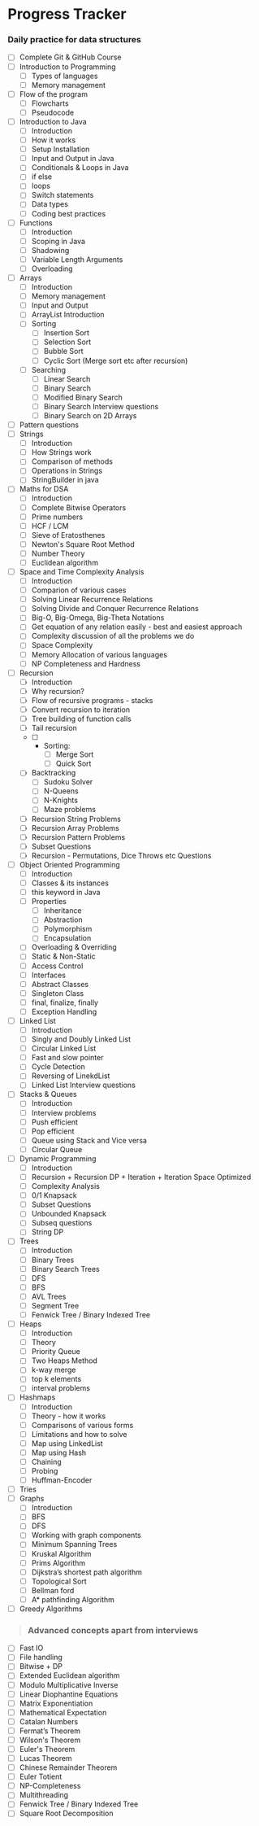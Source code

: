 # Progress Tracker
### Daily practice for data structures

 - [ ] Complete Git & GitHub Course
 - [ ] Introduction to Programming
     - [ ] Types of languages
     - [ ] Memory management
 - [ ] Flow of the program
     - [ ] Flowcharts
     - [ ] Pseudocode
 - [ ] Introduction to Java
     - [ ] Introduction
     - [ ] How it works
     - [ ] Setup Installation
     - [ ] Input and Output in Java
     - [ ] Conditionals & Loops in Java
     - [ ] if else
     - [ ] loops
     - [ ] Switch statements
     - [ ] Data types
     - [ ] Coding best practices
 - [ ] Functions
     - [ ] Introduction
     - [ ] Scoping in Java
     - [ ] Shadowing
     - [ ] Variable Length Arguments
     - [ ] Overloading
 - [ ] Arrays
     - [ ] Introduction
     - [ ] Memory management
     - [ ] Input and Output
     - [ ] ArrayList Introduction
     - [ ] Sorting
         - [ ] Insertion Sort
         - [ ] Selection Sort
         - [ ] Bubble Sort
         - [ ] Cyclic Sort (Merge sort etc after recursion)
     - [ ] Searching
         - [ ] Linear Search
         - [ ] Binary Search
         - [ ] Modified Binary Search
         - [ ] Binary Search Interview questions
         - [ ] Binary Search on 2D Arrays
 - [ ] Pattern questions
 - [ ] Strings
     - [ ] Introduction
     - [ ] How Strings work
     - [ ] Comparison of methods
     - [ ] Operations in Strings
     - [ ] StringBuilder in java
 - [ ] Maths for DSA
     - [ ] Introduction
     - [ ] Complete Bitwise Operators
     - [ ] Prime numbers
     - [ ] HCF / LCM
     - [ ] Sieve of Eratosthenes
     - [ ] Newton's Square Root Method
     - [ ] Number Theory
     - [ ] Euclidean algorithm
 - [ ] Space and Time Complexity Analysis
     - [ ] Introduction
     - [ ] Comparion of various cases
     - [ ] Solving Linear Recurrence Relations
     - [ ] Solving Divide and Conquer Recurrence Relations
     - [ ] Big-O, Big-Omega, Big-Theta Notations
     - [ ] Get equation of any relation easily - best and easiest approach
     - [ ] Complexity discussion of all the problems we do
     - [ ] Space Complexity
     - [ ] Memory Allocation of various languages
     - [ ] NP Completeness and Hardness
 - [ ] Recursion
     - [ ] Introduction
     - [ ] Why recursion?
     - [ ] Flow of recursive programs - stacks
     - [ ] Convert recursion to iteration
     - [ ] Tree building of function calls
     - [ ] Tail recursion
     - [ ] - Sorting:
         - [ ] Merge Sort
         - [ ] Quick Sort
     - [ ] Backtracking
         - [ ] Sudoku Solver
         - [ ] N-Queens
         - [ ] N-Knights
         - [ ] Maze problems
     - [ ] Recursion String Problems
     - [ ] Recursion Array Problems
     - [ ] Recursion Pattern Problems
     - [ ] Subset Questions
     - [ ] Recursion - Permutations, Dice Throws etc Questions
 - [ ] Object Oriented Programming
     - [ ] Introduction
     - [ ] Classes & its instances
     - [ ] this keyword in Java
     - [ ] Properties
         - [ ] Inheritance
         - [ ] Abstraction
         - [ ] Polymorphism
         - [ ] Encapsulation
     - [ ] Overloading & Overriding
     - [ ] Static & Non-Static
     - [ ] Access Control
     - [ ] Interfaces
     - [ ] Abstract Classes
     - [ ] Singleton Class
     - [ ] final, finalize, finally
     - [ ] Exception Handling
 - [ ] Linked List
     - [ ] Introduction
     - [ ] Singly and Doubly Linked List
     - [ ] Circular Linked List
     - [ ] Fast and slow pointer
     - [ ] Cycle Detection
     - [ ] Reversing of LinekdList
     - [ ] Linked List Interview questions
 - [ ] Stacks & Queues
     - [ ] Introduction
     - [ ] Interview problems
     - [ ] Push efficient
     - [ ] Pop efficient
     - [ ] Queue using Stack and Vice versa
     - [ ] Circular Queue
 - [ ] Dynamic Programming
     - [ ] Introduction
     - [ ] Recursion + Recursion DP + Iteration + Iteration Space Optimized
     - [ ] Complexity Analysis
     - [ ] 0/1 Knapsack
     - [ ] Subset Questions
     - [ ] Unbounded Knapsack
     - [ ] Subseq questions
     - [ ] String DP
 - [ ] Trees
     - [ ] Introduction
     - [ ] Binary Trees
     - [ ] Binary Search Trees
     - [ ] DFS
     - [ ] BFS
     - [ ] AVL Trees
     - [ ] Segment Tree
     - [ ] Fenwick Tree / Binary Indexed Tree
 - [ ] Heaps
     - [ ] Introduction
     - [ ] Theory
     - [ ] Priority Queue
     - [ ] Two Heaps Method
     - [ ] k-way merge
     - [ ] top k elements
     - [ ] interval problems
 - [ ] Hashmaps
     - [ ] Introduction
     - [ ] Theory - how it works
     - [ ] Comparisons of various forms
     - [ ] Limitations and how to solve
     - [ ] Map using LinkedList
     - [ ] Map using Hash
     - [ ] Chaining
     - [ ] Probing
     - [ ] Huffman-Encoder
 - [ ] Tries
 - [ ] Graphs
     - [ ] Introduction
     - [ ] BFS
     - [ ] DFS
     - [ ] Working with graph components
     - [ ] Minimum Spanning Trees
     - [ ] Kruskal Algorithm
     - [ ] Prims Algorithm
     - [ ] Dijkstra’s shortest path algorithm
     - [ ] Topological Sort
     - [ ] Bellman ford
     - [ ] A* pathfinding Algorithm
 - [ ] Greedy Algorithms
 
 > ### **Advanced concepts apart from interviews**
 
 - [ ] Fast IO
 - [ ] File handling
 - [ ] Bitwise + DP
 - [ ] Extended Euclidean algorithm
 - [ ] Modulo Multiplicative Inverse
 - [ ] Linear Diophantine Equations
 - [ ] Matrix Exponentiation
 - [ ] Mathematical Expectation
 - [ ] Catalan Numbers
 - [ ] Fermat’s Theorem
 - [ ] Wilson's Theorem
 - [ ] Euler's Theorem
 - [ ] Lucas Theorem
 - [ ] Chinese Remainder Theorem
 - [ ] Euler Totient
 - [ ] NP-Completeness
 - [ ] Multithreading
 - [ ] Fenwick Tree / Binary Indexed Tree
 - [ ] Square Root Decomposition
